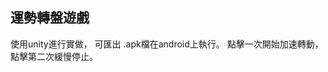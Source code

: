 運勢轉盤遊戲
--------------------------------------------------------------------
使用unity進行實做，
可匯出 .apk檔在android上執行。
點擊一次開始加速轉動，
點擊第二次緩慢停止。
